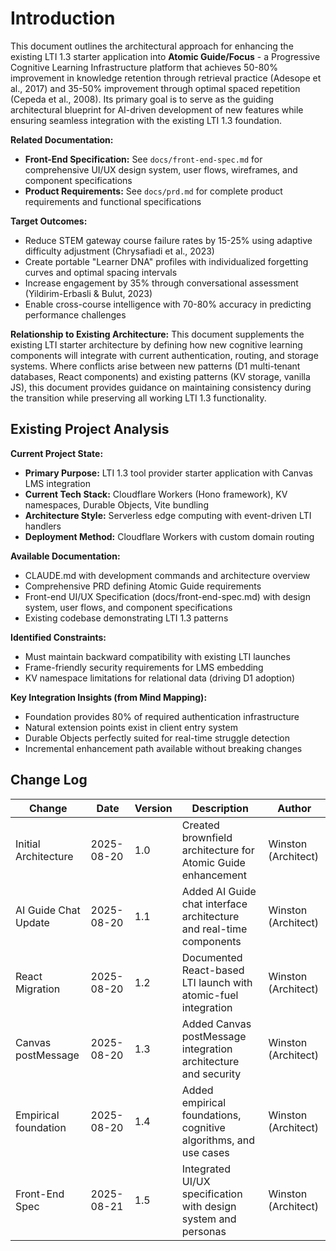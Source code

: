# Introduction

This document outlines the architectural approach for enhancing the existing LTI 1.3 starter application into **Atomic Guide/Focus** - a Progressive Cognitive Learning Infrastructure platform that achieves 50-80% improvement in knowledge retention through retrieval practice (Adesope et al., 2017) and 35-50% improvement through optimal spaced repetition (Cepeda et al., 2008). Its primary goal is to serve as the guiding architectural blueprint for AI-driven development of new features while ensuring seamless integration with the existing LTI 1.3 foundation.

**Related Documentation:**
- **Front-End Specification:** See `docs/front-end-spec.md` for comprehensive UI/UX design system, user flows, wireframes, and component specifications
- **Product Requirements:** See `docs/prd.md` for complete product requirements and functional specifications

**Target Outcomes:**

- Reduce STEM gateway course failure rates by 15-25% using adaptive difficulty adjustment (Chrysafiadi et al., 2023)
- Create portable "Learner DNA" profiles with individualized forgetting curves and optimal spacing intervals
- Increase engagement by 35% through conversational assessment (Yildirim-Erbasli & Bulut, 2023)
- Enable cross-course intelligence with 70-80% accuracy in predicting performance challenges

**Relationship to Existing Architecture:**
This document supplements the existing LTI starter architecture by defining how new cognitive learning components will integrate with current authentication, routing, and storage systems. Where conflicts arise between new patterns (D1 multi-tenant databases, React components) and existing patterns (KV storage, vanilla JS), this document provides guidance on maintaining consistency during the transition while preserving all working LTI 1.3 functionality.

## Existing Project Analysis

**Current Project State:**

- **Primary Purpose:** LTI 1.3 tool provider starter application with Canvas LMS integration
- **Current Tech Stack:** Cloudflare Workers (Hono framework), KV namespaces, Durable Objects, Vite bundling
- **Architecture Style:** Serverless edge computing with event-driven LTI handlers
- **Deployment Method:** Cloudflare Workers with custom domain routing

**Available Documentation:**

- CLAUDE.md with development commands and architecture overview
- Comprehensive PRD defining Atomic Guide requirements
- Front-end UI/UX Specification (docs/front-end-spec.md) with design system, user flows, and component specifications
- Existing codebase demonstrating LTI 1.3 patterns

**Identified Constraints:**

- Must maintain backward compatibility with existing LTI launches
- Frame-friendly security requirements for LMS embedding
- KV namespace limitations for relational data (driving D1 adoption)

**Key Integration Insights (from Mind Mapping):**

- Foundation provides 80% of required authentication infrastructure
- Natural extension points exist in client entry system
- Durable Objects perfectly suited for real-time struggle detection
- Incremental enhancement path available without breaking changes

## Change Log

| Change               | Date       | Version | Description                                                         | Author              |
| -------------------- | ---------- | ------- | ------------------------------------------------------------------- | ------------------- |
| Initial Architecture | 2025-08-20 | 1.0     | Created brownfield architecture for Atomic Guide enhancement        | Winston (Architect) |
| AI Guide Chat Update | 2025-08-20 | 1.1     | Added AI Guide chat interface architecture and real-time components | Winston (Architect) |
| React Migration      | 2025-08-20 | 1.2     | Documented React-based LTI launch with atomic-fuel integration      | Winston (Architect) |
| Canvas postMessage   | 2025-08-20 | 1.3     | Added Canvas postMessage integration architecture and security      | Winston (Architect) |
| Empirical foundation | 2025-08-20 | 1.4     | Added empirical foundations, cognitive algorithms, and use cases    | Winston (Architect) |
| Front-End Spec       | 2025-08-21 | 1.5     | Integrated UI/UX specification with design system and personas      | Winston (Architect) |

